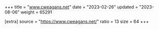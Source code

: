 +++
title = "www.cweagans.net"
date = "2023-02-26"
updated = "2023-08-06"
weight = 65291

[extra]
source = "https://www.cweagans.net/"
ratio = 13
size = 64
+++
